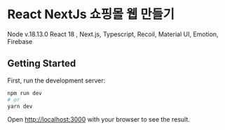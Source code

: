# React NextJs 쇼핑몰 웹 만들기
Node v.18.13.0
React 18 , Next.js, Typescript, Recoil, Material UI, Emotion, Firebase

## Getting Started

First, run the development server:

```bash
npm run dev
# or
yarn dev
```

Open [http://localhost:3000](http://localhost:3000) with your browser to see the result.
